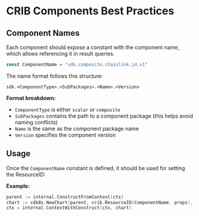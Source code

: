 # CRIB Components Best Practices

## Component Names
Each component should expose a constant with the component name, which allows referencing it in result queries.

```go
const ComponentName = "sdk.composite.chainlink.jd.v1"
```

The name format follows this structure:
```
sdk.<ComponentType>.<SubPackages>.<Name>.<Version>
```

**Format breakdown:**
- `ComponentType` is either `scalar` or `composite`
- `SubPackages` contains the path to a component package (this helps avoid naming conflicts)
- `Name` is the same as the component package name
- `Version` specifies the component version

## Usage
Once the `ComponentName` constant is defined, it should be used for setting the ResourceID:

**Example:**
```go
parent := internal.ConstructFromContext(ctx)
chart := cdk8s.NewChart(parent, crib.ResourceID(ComponentName, props), nil)
ctx = internal.ContextWithConstruct(ctx, chart)

```
